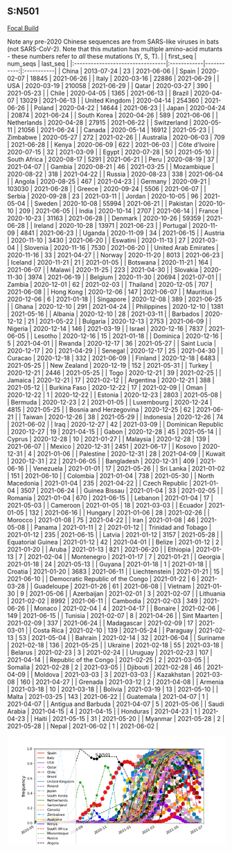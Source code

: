 

## S:N501
[Focal Build](https://nextstrain.org/groups/neherlab/ncov/S.N501)

Note any pre-2020 Chinese sequences are from SARS-like viruses in bats (not SARS-CoV-2).
Note that this mutation has multiple amino-acid mutants - these numbers refer to _all_ these mutations (Y, S, T).
|                                  | first_seq   |   num_seqs | last_seq   |
|:---------------------------------|:------------|-----------:|:-----------|
| China                            | 2013-07-24  |         23 | 2021-06-06 |
| Spain                            | 2020-02-07  |      18845 | 2021-06-26 |
| Italy                            | 2020-03-16  |      22886 | 2021-06-29 |
| USA                              | 2020-03-19  |     210058 | 2021-06-29 |
| Qatar                            | 2020-03-27  |        390 | 2021-05-23 |
| Chile                            | 2020-04-05  |       1365 | 2021-06-13 |
| Brazil                           | 2020-04-07  |      13029 | 2021-06-13 |
| United Kingdom                   | 2020-04-14  |     254360 | 2021-06-26 |
| Poland                           | 2020-04-22  |      14644 | 2021-06-23 |
| Japan                            | 2020-04-24  |      20874 | 2021-06-24 |
| South Korea                      | 2020-04-26  |        589 | 2021-06-06 |
| Netherlands                      | 2020-04-28  |      27915 | 2021-06-22 |
| Switzerland                      | 2020-05-11  |      21056 | 2021-06-24 |
| Canada                           | 2020-05-14  |      16912 | 2021-05-23 |
| Zimbabwe                         | 2020-05-27  |        272 | 2021-02-26 |
| Australia                        | 2020-06-03  |        709 | 2021-06-28 |
| Kenya                            | 2020-06-09  |        622 | 2021-06-03 |
| Côte d'Ivoire                    | 2020-07-15  |         32 | 2021-03-09 |
| Egypt                            | 2020-07-28  |         50 | 2021-05-10 |
| South Africa                     | 2020-08-17  |       5291 | 2021-06-21 |
| Peru                             | 2020-08-19  |         37 | 2021-04-07 |
| Gambia                           | 2020-08-21  |         46 | 2021-03-25 |
| Mozambique                       | 2020-08-22  |        318 | 2021-04-22 |
| Russia                           | 2020-08-23  |        338 | 2021-06-04 |
| Angola                           | 2020-08-25  |        467 | 2021-04-23 |
| Germany                          | 2020-09-21  |     103030 | 2021-06-28 |
| Greece                           | 2020-09-24  |       5506 | 2021-06-07 |
| Serbia                           | 2020-09-28  |         23 | 2021-03-11 |
| Jordan                           | 2020-10-05  |         96 | 2021-05-04 |
| Sweden                           | 2020-10-08  |      55994 | 2021-06-21 |
| Pakistan                         | 2020-10-10  |        209 | 2021-06-05 |
| India                            | 2020-10-14  |       2707 | 2021-06-14 |
| France                           | 2020-10-23  |      31163 | 2021-06-28 |
| Denmark                          | 2020-10-26  |      59359 | 2021-06-28 |
| Ireland                          | 2020-10-28  |      13971 | 2021-06-23 |
| Portugal                         | 2020-11-09  |       4841 | 2021-06-23 |
| Uganda                           | 2020-11-09  |         34 | 2021-06-15 |
| Austria                          | 2020-11-10  |       3430 | 2021-06-20 |
| Eswatini                         | 2020-11-13  |         27 | 2021-03-04 |
| Slovenia                         | 2020-11-16  |       7530 | 2021-06-20 |
| United Arab Emirates             | 2020-11-16  |         33 | 2021-04-27 |
| Norway                           | 2020-11-20  |       8013 | 2021-06-23 |
| Iceland                          | 2020-11-21  |         21 | 2021-01-05 |
| Botswana                         | 2020-11-21  |        164 | 2021-06-07 |
| Malawi                           | 2020-11-25  |        223 | 2021-04-30 |
| Slovakia                         | 2020-11-30  |       3974 | 2021-06-19 |
| Belgium                          | 2020-11-30  |      20694 | 2021-07-01 |
| Zambia                           | 2020-12-01  |         62 | 2021-02-03 |
| Thailand                         | 2020-12-05  |        707 | 2021-06-08 |
| Hong Kong                        | 2020-12-06  |        147 | 2021-06-07 |
| Mauritius                        | 2020-12-06  |          6 | 2021-01-18 |
| Singapore                        | 2020-12-08  |        389 | 2021-06-25 |
| Ghana                            | 2020-12-10  |        291 | 2021-04-24 |
| Philippines                      | 2020-12-10  |       1381 | 2021-05-16 |
| Albania                          | 2020-12-10  |         28 | 2021-03-11 |
| Barbados                         | 2020-12-12  |         21 | 2021-05-22 |
| Bulgaria                         | 2020-12-13  |       2753 | 2021-06-09 |
| Nigeria                          | 2020-12-14  |        146 | 2021-03-19 |
| Israel                           | 2020-12-16  |       7837 | 2021-06-05 |
| Lesotho                          | 2020-12-16  |         15 | 2021-01-18 |
| Dominica                         | 2020-12-16  |          5 | 2021-04-01 |
| Rwanda                           | 2020-12-17  |         36 | 2021-05-27 |
| Saint Lucia                      | 2020-12-17  |         20 | 2021-04-29 |
| Senegal                          | 2020-12-17  |         25 | 2021-04-30 |
| Curacao                          | 2020-12-18  |        332 | 2021-06-09 |
| Finland                          | 2020-12-18  |       6483 | 2021-05-25 |
| New Zealand                      | 2020-12-19  |        152 | 2021-05-31 |
| Turkey                           | 2020-12-21  |       2446 | 2021-05-25 |
| Togo                             | 2020-12-21  |         39 | 2021-02-25 |
| Jamaica                          | 2020-12-21  |         17 | 2021-02-12 |
| Argentina                        | 2020-12-21  |        388 | 2021-05-12 |
| Burkina Faso                     | 2020-12-22  |         17 | 2021-02-09 |
| Oman                             | 2020-12-22  |          1 | 2020-12-22 |
| Estonia                          | 2020-12-23  |       2803 | 2021-05-08 |
| Bermuda                          | 2020-12-23  |          2 | 2021-01-05 |
| Luxembourg                       | 2020-12-24  |       4815 | 2021-05-25 |
| Bosnia and Herzegovina           | 2020-12-25  |         62 | 2021-06-21 |
| Taiwan                           | 2020-12-26  |         38 | 2021-05-29 |
| Indonesia                        | 2020-12-26  |         74 | 2021-06-02 |
| Iraq                             | 2020-12-27  |         42 | 2021-03-09 |
| Dominican Republic               | 2020-12-27  |         19 | 2021-04-15 |
| Gabon                            | 2020-12-28  |         45 | 2021-05-14 |
| Cyprus                           | 2020-12-28  |         10 | 2021-01-27 |
| Malaysia                         | 2020-12-28  |        139 | 2021-06-07 |
| Mexico                           | 2020-12-31  |       2451 | 2021-06-17 |
| Kosovo                           | 2020-12-31  |          4 | 2021-01-06 |
| Palestine                        | 2020-12-31  |         28 | 2021-04-09 |
| Kuwait                           | 2020-12-31  |         22 | 2021-06-05 |
| Bangladesh                       | 2020-12-31  |        409 | 2021-06-16 |
| Venezuela                        | 2021-01-01  |         17 | 2021-05-26 |
| Sri Lanka                        | 2021-01-02  |        151 | 2021-06-10 |
| Colombia                         | 2021-01-04  |        738 | 2021-05-30 |
| North Macedonia                  | 2021-01-04  |        235 | 2021-04-22 |
| Czech Republic                   | 2021-01-04  |       3507 | 2021-06-24 |
| Guinea Bissau                    | 2021-01-04  |         33 | 2021-02-05 |
| Romania                          | 2021-01-04  |        670 | 2021-06-15 |
| Lebanon                          | 2021-01-04  |         17 | 2021-05-03 |
| Cameroon                         | 2021-01-05  |         18 | 2021-03-03 |
| Ecuador                          | 2021-01-05  |        132 | 2021-06-16 |
| Hungary                          | 2021-01-06  |         28 | 2021-02-26 |
| Morocco                          | 2021-01-08  |         75 | 2021-04-22 |
| Iran                             | 2021-01-08  |         46 | 2021-05-08 |
| Panama                           | 2021-01-11  |          2 | 2021-01-12 |
| Trinidad and Tobago              | 2021-01-12  |        235 | 2021-06-15 |
| Latvia                           | 2021-01-12  |       3157 | 2021-05-28 |
| Equatorial Guinea                | 2021-01-12  |         42 | 2021-04-01 |
| Belize                           | 2021-01-12  |          2 | 2021-01-20 |
| Aruba                            | 2021-01-13  |        821 | 2021-06-20 |
| Ethiopia                         | 2021-01-13  |          7 | 2021-02-04 |
| Montenegro                       | 2021-01-17  |          7 | 2021-01-21 |
| Georgia                          | 2021-01-18  |         24 | 2021-05-13 |
| Guyana                           | 2021-01-18  |          1 | 2021-01-18 |
| Croatia                          | 2021-01-20  |       3683 | 2021-06-11 |
| Liechtenstein                    | 2021-01-21  |         15 | 2021-06-10 |
| Democratic Republic of the Congo | 2021-01-22  |          6 | 2021-03-28 |
| Guadeloupe                       | 2021-01-26  |         61 | 2021-06-08 |
| Vietnam                          | 2021-01-30  |          9 | 2021-05-06 |
| Azerbaijan                       | 2021-02-01  |          3 | 2021-02-07 |
| Lithuania                        | 2021-02-02  |       8992 | 2021-06-11 |
| Cambodia                         | 2021-02-03  |        349 | 2021-06-26 |
| Monaco                           | 2021-02-04  |          4 | 2021-04-17 |
| Bonaire                          | 2021-02-06  |        149 | 2021-06-15 |
| Tunisia                          | 2021-02-07  |          8 | 2021-04-26 |
| Sint Maarten                     | 2021-02-09  |        337 | 2021-06-24 |
| Madagascar                       | 2021-02-09  |         17 | 2021-03-01 |
| Costa Rica                       | 2021-02-10  |        139 | 2021-05-24 |
| Paraguay                         | 2021-02-13  |         53 | 2021-05-04 |
| Bahrain                          | 2021-02-14  |         32 | 2021-06-04 |
| Suriname                         | 2021-02-18  |        136 | 2021-05-25 |
| Ukraine                          | 2021-02-18  |         55 | 2021-03-18 |
| Belarus                          | 2021-02-23  |          3 | 2021-02-24 |
| Uruguay                          | 2021-02-23  |        107 | 2021-04-14 |
| Republic of the Congo            | 2021-02-25  |          2 | 2021-03-05 |
| Somalia                          | 2021-02-28  |          2 | 2021-03-05 |
| Djibouti                         | 2021-02-28  |         46 | 2021-04-09 |
| Moldova                          | 2021-03-03  |          3 | 2021-03-03 |
| Kazakhstan                       | 2021-03-08  |        160 | 2021-04-27 |
| Grenada                          | 2021-03-12  |          2 | 2021-04-08 |
| Armenia                          | 2021-03-18  |         10 | 2021-03-18 |
| Bolivia                          | 2021-03-19  |         13 | 2021-05-10 |
| Malta                            | 2021-03-25  |        143 | 2021-06-22 |
| Guatemala                        | 2021-04-07  |          1 | 2021-04-07 |
| Antigua and Barbuda              | 2021-04-07  |          5 | 2021-05-06 |
| Saudi Arabia                     | 2021-04-15  |          4 | 2021-04-15 |
| Honduras                         | 2021-04-23  |          1 | 2021-04-23 |
| Haiti                            | 2021-05-15  |         31 | 2021-05-20 |
| Myanmar                          | 2021-05-28  |          2 | 2021-05-28 |
| Nepal                            | 2021-06-02  |          1 | 2021-06-02 |

![Overall trends S.N501](/overall_trends_figures/overall_trends_S.N501.png)
